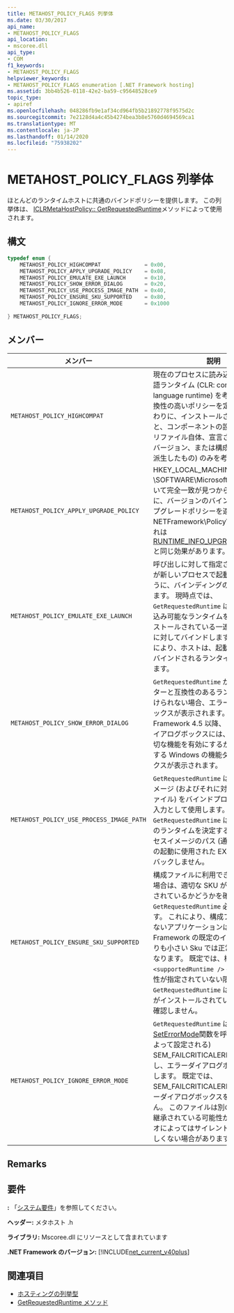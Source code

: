 ```yaml
---
title: METAHOST_POLICY_FLAGS 列挙体
ms.date: 03/30/2017
api_name:
- METAHOST_POLICY_FLAGS
api_location:
- mscoree.dll
api_type:
- COM
f1_keywords:
- METAHOST_POLICY_FLAGS
helpviewer_keywords:
- METAHOST_POLICY_FLAGS enumeration [.NET Framework hosting]
ms.assetid: 3bb4b526-0118-42e2-ba59-c95648528ce9
topic_type:
- apiref
ms.openlocfilehash: 048286fb9e1af34cd964fb5b21892778f9575d2c
ms.sourcegitcommit: 7e2128d4a4c45b4274bea3b8e5760d4694569ca1
ms.translationtype: MT
ms.contentlocale: ja-JP
ms.lasthandoff: 01/14/2020
ms.locfileid: "75938202"
---
```

# <a name="metahost_policy_flags-enumeration"></a>METAHOST_POLICY_FLAGS 列挙体
ほとんどのランタイムホストに共通のバインドポリシーを提供します。 この列挙体は、 [ICLRMetaHostPolicy:: GetRequestedRuntime](../../../../docs/framework/unmanaged-api/hosting/iclrmetahostpolicy-getrequestedruntime-method.md)メソッドによって使用されます。  
  
## <a name="syntax"></a>構文  
  
```cpp  
typedef enum {  
    METAHOST_POLICY_HIGHCOMPAT              = 0x00,  
    METAHOST_POLICY_APPLY_UPGRADE_POLICY    = 0x08,  
    METAHOST_POLICY_EMULATE_EXE_LAUNCH      = 0x10,  
    METAHOST_POLICY_SHOW_ERROR_DIALOG       = 0x20,  
    METAHOST_POLICY_USE_PROCESS_IMAGE_PATH  = 0x40,  
    METAHOST_POLICY_ENSURE_SKU_SUPPORTED    = 0x80,  
    METAHOST_POLICY_IGNORE_ERROR_MODE       = 0x1000  
  
} METAHOST_POLICY_FLAGS;  
```  
  
## <a name="members"></a>メンバー  
  
|メンバー|説明|  
|------------|-----------------|  
|`METAHOST_POLICY_HIGHCOMPAT`|現在のプロセスに読み込まれる共通言語ランタイム (CLR: common language runtime) を考慮しない、互換性の高いポリシーを定義します。 代わりに、インストールされた CLRs と、コンポーネントの設定 (アセンブリファイル自体、宣言された組み込みバージョン、または構成ファイルから派生したもの) のみを考慮します。|  
|`METAHOST_POLICY_APPLY_UPGRADE_POLICY`|HKEY_LOCAL_MACHINE \SOFTWARE\Microsoft\\の内容に基づいて完全一致が見つからなかった場合に、バージョンのバインド結果にアップグレードポリシーを適用します。NETFramework\Policy\Upgrades. これは[RUNTIME_INFO_UPGRADE_VERSION](../../../../docs/framework/unmanaged-api/hosting/runtime-info-flags-enumeration.md)と同じ効果があります。|  
|`METAHOST_POLICY_EMULATE_EXE_LAUNCH`|呼び出しに対して指定されたイメージが新しいプロセスで起動されたかのように、バインディングの結果が返されます。 現時点では、`GetRequestedRuntime` は、一連の読み込み可能なランタイムを無視し、インストールされている一連のランタイムに対してバインドします。 このフラグにより、ホストは、起動時に EXE がバインドされるランタイムを決定できます。|  
|`METAHOST_POLICY_SHOW_ERROR_DIALOG`|`GetRequestedRuntime` が入力パラメーターと互換性のあるランタイムを見つけられない場合、エラーダイアログボックスが表示されます。 .NET Framework 4.5 以降、このエラーダイアログボックスには、ユーザーが適切な機能を有効にするかどうかを確認する Windows の機能ダイアログボックスが表示されます。|  
|`METAHOST_POLICY_USE_PROCESS_IMAGE_PATH`|`GetRequestedRuntime` は、プロセスイメージ (およびそれに対応する構成ファイル) をバインドプロセスへの追加入力として使用します。 既定では、`GetRequestedRuntime` は、バインド先のランタイムを決定するときに、プロセスイメージのパス (通常はプロセスの起動に使用された EXE) にフォールバックしません。|  
|`METAHOST_POLICY_ENSURE_SKU_SUPPORTED`|構成ファイルに利用できる情報がない場合は、適切な SKU がインストールされているかどうかを確認 `GetRequestedRuntime` 必要があります。 これにより、構成ファイルを持たないアプリケーションは、.NET Framework の既定のインストールよりも小さい Sku では正常に機能しなくなります。 既定では、構成ファイル `<supportedRuntime />` 要素で SKU 属性が指定されていない限り、`GetRequestedRuntime` は適切な SKU がインストールされているかどうかを確認しません。|  
|`METAHOST_POLICY_IGNORE_ERROR_MODE`|`GetRequestedRuntime` は、( [SetErrorMode](/windows/win32/api/errhandlingapi/nf-errhandlingapi-seterrormode)関数を呼び出すことによって設定される) SEM_FAILCRITICALERRORS を無視し、エラーダイアログボックスを表示します。 既定では、SEM_FAILCRITICALERRORS はエラーダイアログボックスを表示しません。 このファイルは別のプロセスから継承されている可能性があり、シナリオによってはサイレントエラーが望ましくない場合があります。|  
  
## <a name="remarks"></a>Remarks  
  
## <a name="requirements"></a>要件  
 **:** 「[システム要件](../../../../docs/framework/get-started/system-requirements.md)」を参照してください。  
  
 **ヘッダー:** メタホスト .h  
  
 **ライブラリ:** Mscoree.dll にリソースとして含まれています  
  
 **.NET Framework のバージョン:** [!INCLUDE[net_current_v40plus](../../../../includes/net-current-v40plus-md.md)]  
  
## <a name="see-also"></a>関連項目

- [ホスティングの列挙型](../../../../docs/framework/unmanaged-api/hosting/hosting-enumerations.md)
- [GetRequestedRuntime メソッド](../../../../docs/framework/unmanaged-api/hosting/iclrmetahostpolicy-getrequestedruntime-method.md)
